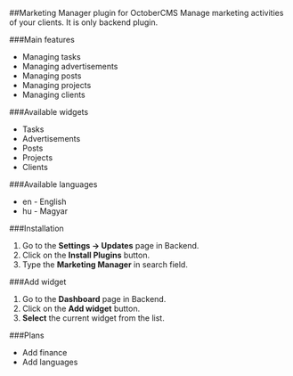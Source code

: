 ##Marketing Manager plugin for OctoberCMS
Manage marketing activities of your clients. It is only backend plugin.

###Main features
* Managing tasks
* Managing advertisements
* Managing posts
* Managing projects
* Managing clients

###Available widgets
* Tasks
* Advertisements
* Posts
* Projects
* Clients

###Available languages
* en - English
* hu - Magyar

###Installation
1. Go to the __Settings -> Updates__ page in Backend.
1. Click on the __Install Plugins__ button.
1. Type the __Marketing Manager__ in search field.

###Add widget
1. Go to the __Dashboard__ page in Backend.
1. Click on the __Add widget__ button.
1. __Select__ the current widget from the list.

###Plans
* Add finance
* Add languages
